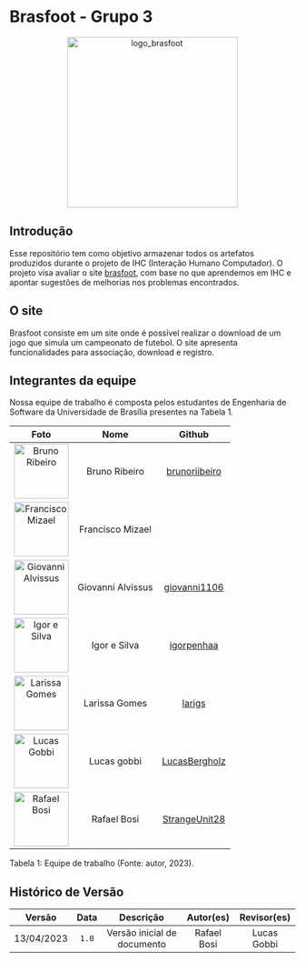 # Brasfoot - Grupo 3

<div style="text-align: center">
<img src="https://github.com/Interacao-Humano-Computador/2023.1-Brasfoot/blob/main/Docs/img/logo_brasfoot.jpg" alt="logo_brasfoot" style="width: 300px" al>
</div>

## Introdução

 Esse repositório tem como objetivo armazenar todos os artefatos produzidos durante o projeto de IHC (Interação Humano Computador). O projeto visa avaliar o site [brasfoot](http://www.brasfoot.com/), com base no que aprendemos em IHC e apontar sugestões de melhorias nos problemas encontrados.

## O site

 Brasfoot consiste em um site onde é possível realizar o download de um jogo que simula um campeonato de futebol. O site apresenta funcionalidades para associação, download e registro.


## Integrantes da equipe

Nossa equipe de trabalho é composta pelos estudantes de Engenharia de Software da Universidade de Brasília presentes na Tabela 1.

|                                              Foto                                               |       Nome       |                          Github                           |
| :---------------------------------------------------------------------------------------------: | :--------------: | :-------------------------------------------------------: |
|        <img src="https://avatars.githubusercontent.com/u/87769920?v=4" alt="Bruno Ribeiro" style="width: 10vw">         |   Bruno Ribeiro   |           [brunoriibeiro](https://github.com/BrunoRiibeiro/)           |
|    <img src="" alt="Francisco Mizael" style="width: 10vw">    |  Francisco Mizael   |    []()    |
|        <img src="https://avatars.githubusercontent.com/u/63993401?v=4" alt="Giovanni Alvissus" style="width: 10vw">        |   Giovanni Alvissus   |           [giovanni1106](https://github.com/giovanni1106/)           |
| <img src="https://avatars.githubusercontent.com/u/98900627?v=4" alt="Igor e Silva" style="width: 10vw"> | Igor e Silva | [igorpenhaa](https://github.com/igorpenhaa) |
| <img src="https://avatars.githubusercontent.com/u/97994511?v=4" alt="Larissa Gomes" style="width: 10vw"> | Larissa Gomes | [larigs](https://github.com/larigs) |
| <img src="https://avatars.githubusercontent.com/u/99743571?v=4" alt="Lucas Gobbi" style="width: 10vw"> | Lucas gobbi | [LucasBergholz](https://github.com/LucasBergholz) |
| <img src="https://github.com/Interacao-Humano-Computador/2023.1-Brasfoot/blob/main/Docs/img/Foto_RafaelBosi.jpg" alt="Rafael Bosi" style="width: 10vw"> | Rafael Bosi | [StrangeUnit28](https://github.com/StrangeUnit28) |

<div style="text-align: left">
<p> Tabela 1: Equipe de trabalho (Fonte: autor, 2023).</p>
</div>

## Histórico de Versão

|   Versão   | Data  |                      Descrição                      |    Autor(es)     |  Revisor(es)  |
| :--------: | :---: | :-------------------------: | :--------------: | :-----------: |
| 13/04/2023 | `1.0` | Versão inicial de documento | Rafael Bosi | Lucas Gobbi |
